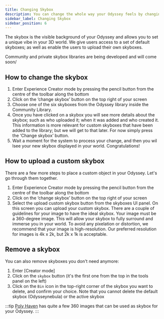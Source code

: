 ```yaml
---
title: Changing Skybox
description: You can change the whole way your Odyssey feels by changing the skybox (the background in which your Odyssey is wrapped). This article expains how to change the background of your Odyssey.
sidebar_label: Changing Skybox
sidebar_position: 6
---
```


The skybox is the visible background of your Odyssey and allows you to set a unique vibe in your 3D world. We give users access to a set of default skyboxes; as well as enable the users to upload their own skyboxes. 

Community and private skybox libraries are being developed and will come soon/

## How to change the skybox

1. Enter Experience Creator mode by pressing the pencil button from the centre of the toolbar along the bottom
2. Click on the ‘change skybox’ button on the top right of your screen
3. Choose one of the six skyboxes from the Odyssey library inside the Community Library. 
4. Once you have clicked on a skybox you will see more details about the skybox; such as who uploaded it; when it was added and who created it. This information is more relevant for custom skyboxes that have been added to the library; but we will get to that later. For now simply press the ‘Change skybox’ button. 
5. Wait a moment for the system to process your change, and then you wil lsee your new skybox displayed in your world. Congratulations! 

## How to upload a custom skybox

There are a few more steps to place a custom object in your Odyssey. Let's go through them together. 

1. Enter Experience Creator mode by pressing the pencil button from the centre of the toolbar along the bottom
2. Click on the ‘change skybox’ button on the top right of your screen
3. Select the upload custom skybox button from the skyboxes UI panel.
On this screen you can upload your custom skybox. There are a couple of guidelines for your image to have the ideal skybox. Your image must be a 360-degree image. This will allow your skybox to fully surround and immerse you in your world. To avoid any pixelation or distortion, we recommend that your image is high-resolution. Our preferred resolution for images is 4k x 2k, but 2k x 1k is acceptable.

## Remove a skybox

You can also remove skyboxes you don't need anymore:

1. Enter [Creator mode]
2. Click on the `skybox` button (it's the first one from the top in the tools panel on the left)
3. Click on the `Bin` icon in the top-right corner of the skybox you want to delete, and confirm your choice. Note that you cannot delete the default skybox (Odysseynebula) or the active skybox

:::tip
[Poly Haven](https://polyhaven.com/hdris) has quite a few 360 images that can be used as skybox for your Odyssey.
:::